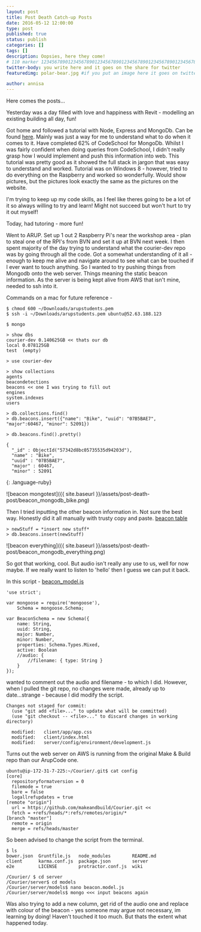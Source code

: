 ```yaml
---
layout: post
title: Post Death Catch-up Posts
date: 2016-05-12 12:00:00
type: post
published: true
status: publish
categories: []
tags: []
description: Oopsies, here they come!
# 110 marker 1234567890123456789012345678901234567890123456789012345678901234567890123456789012345678901234567890123456789
twitter-body: you write here and it goes on the share for twitter
featuredimg: polar-bear.jpg #if you put an image here it goes on twitter too

author: annisa
---
```


Here comes the posts...

Yesterday was a day filled with love and happiness with Revit - modelling an existing building all day, fun!

Got home and followed a tutorial with Node, Express and MongoDb. Can be found [here](http://cwbuecheler.com/web/tutorials/2013/node-express-mongo/). Mainly was just a way for me to understand what to do when it comes to it. Have completed 62% of CodeSchool for MongoDb. Whilst I was fairly confident when doing queries from CodeSchool, I didn't really grasp how I would implement and push this information into web. This tutorial was pretty good as it showed the full stack in jargon that was easy to understand and worked.
Tutorial was on Windows 8 - however, tried to do everything on the Raspberry and worked so wonderfully. Would show pictures, but the pictures look exactly the same as the pictures on the website. 

I'm trying to keep up my code skills, as I feel like theres going to be a lot of it so always willing to try and learn! Might not succeed but won't hurt to try it out myself! 

Today, had tutoring - more fun!

Went to ARUP. Set up 1 out 2 Raspberry Pi's near the workshop area - plan to steal one of the RPI's from BVN and set it up at BVN next week. I then spent majority of the day trying to understand what the courier-dev repo was by going through all the code. Got a somewhat understanding of it all - enough to keep me alive and navigate around to see what can be touched if I ever want to touch anything. 
So I wanted to try pushing things from Mongodb onto the web server. Things meaning the static beacon information. As the server is being kept alive from AWS that isn't mine, needed to ssh into it. 

Commands on a mac for future reference - 

~~~
$ chmod 600 ~/Downloads/arupstudents.pem 
$ ssh -i ~/Downloads/arupstudents.pem ubuntu@52.63.188.123
~~~
~~~
$ mongo

> show dbs
courier-dev 0.140625GB << thats our db
local 0.078125GB
test  (empty)

> use courier-dev

> show collections
agents
beacondetections
beacons << one I was trying to fill out
engines
system.indexes
users

> db.collections.find()
> db.beacons.insert({"name": "Bike", "uuid": "07B5BAE7", "major":60467, "minor": 52091})

> db.beacons.find().pretty()

{
  "_id" : ObjectId("57342d8bc05735535d94203d"),
  "name" : "Bike",
  "uuid" : "07B5BAE7",
  "major" : 60467,
  "minor" : 52091
~~~
{: .language-ruby}

![beacon mongotest]({{ site.baseurl }}/assets/post-death-post/beacon_mongodb_bike.png)

Then I tried inputting the other beacon information in. Not sure the best way. Honestly did it all manually with trusty copy and paste. [beacon table](https://docs.google.com/spreadsheets/d/1ZCl6oKogn0ZApxo5SwLHUrwjSq5bcUY1cGMsfjwCaME/edit?usp=drive_web)

~~~
> newStuff = *insert new stuff*
> db.beacons.insert(newStuff)
~~~

![beacon everything]({{ site.baseurl }}/assets/post-death-post/beacon_mongodb_everything.png)

So got that working, cool. But audio isn't really any use to us, well for now maybe. If we really want to listen to 'hello' then I guess we can put it back.

In this script - [beacon_model.js](https://github.com/ArupAus/code2016/blob/master/courierbeacons/Courier/server/models/beacon.model.js)

~~~
'use strict';

var mongoose = require('mongoose'),
    Schema = mongoose.Schema;

var BeaconSchema = new Schema({
    name: String,
    uuid: String,
    major: Number,
    minor: Number,
    properties: Schema.Types.Mixed,
    active: Boolean
    //audio: { 
        //filename: { type: String }
    }
});
~~~

wanted to comment out the audio and filename - to which I did. However, when I pulled the git repo, no changes were made, already up to date...strange - because I did modify the script.

~~~
Changes not staged for commit:
  (use "git add <file>..." to update what will be committed)
  (use "git checkout -- <file>..." to discard changes in working directory)

  modified:   client/app/app.css
  modified:   client/index.html
  modified:   server/config/environment/development.js
~~~

Turns out the web server on AWS is running from the original Make & Build repo than our ArupCode one.

~~~
ubuntu@ip-172-31-7-225:~/Courier/.git$ cat config
[core]
  repositoryformatversion = 0
  filemode = true
  bare = false
  logallrefupdates = true
[remote "origin"]
  url = https://github.com/makeandbuild/Courier.git <<
  fetch = +refs/heads/*:refs/remotes/origin/*
[branch "master"]
  remote = origin
  merge = refs/heads/master
~~~

So been advised to change the script from the terminal. 

~~~
$ ls
bower.json  Gruntfile.js   node_modules        README.md
client      karma.conf.js  package.json        server
e2e         LICENSE        protractor.conf.js  wiki
~~~

~~~
/Courier/ $ cd server
/Courier/server$ cd models
/Courier/server/models$ nano beacon.model.js
/Courier/server/models$ mongo <<< input beacons again
~~~

Was also trying to add a new column, get rid of the audio one and replace with colour of the beacon - yes someone may argue not necessary, im learning by doing! Haven't touched it too much. But thats the extent what happened today. 
